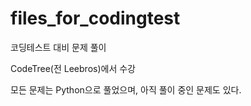 # files_for_codingtest

코딩테스트 대비 문제 풀이

CodeTree(전 Leebros)에서 수강

모든 문제는 Python으로 풀었으며, 아직 풀이 중인 문제도 있다.
